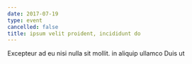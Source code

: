 ```yaml
---
date: 2017-07-19
type: event
cancelled: false
title: ipsum velit proident, incididunt do
---
```

Excepteur ad eu nisi nulla sit mollit. in aliquip ullamco Duis ut